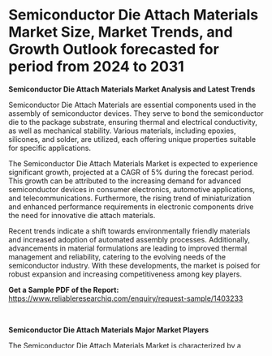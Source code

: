 <p><h1>Semiconductor Die Attach Materials Market Size, Market Trends, and Growth Outlook forecasted for period from 2024 to 2031</h1></p><p><strong>Semiconductor Die Attach Materials Market Analysis and Latest Trends</strong></p>
<p><p>Semiconductor Die Attach Materials are essential components used in the assembly of semiconductor devices. They serve to bond the semiconductor die to the package substrate, ensuring thermal and electrical conductivity, as well as mechanical stability. Various materials, including epoxies, silicones, and solder, are utilized, each offering unique properties suitable for specific applications. </p><p>The Semiconductor Die Attach Materials Market is expected to experience significant growth, projected at a CAGR of 5% during the forecast period. This growth can be attributed to the increasing demand for advanced semiconductor devices in consumer electronics, automotive applications, and telecommunications. Furthermore, the rising trend of miniaturization and enhanced performance requirements in electronic components drive the need for innovative die attach materials. </p><p>Recent trends indicate a shift towards environmentally friendly materials and increased adoption of automated assembly processes. Additionally, advancements in material formulations are leading to improved thermal management and reliability, catering to the evolving needs of the semiconductor industry. With these developments, the market is poised for robust expansion and increasing competitiveness among key players.</p></p>
<p><strong>Get a Sample PDF of the Report:&nbsp;</strong> <a href="https://www.reliableresearchiq.com/enquiry/request-sample/1403233?utm_campaign=1136&utm_medium=2&utm_source=Github&utm_content=ia&utm_term=23102024&utm_id=semiconductor-die-attach-materials">https://www.reliableresearchiq.com/enquiry/request-sample/1403233</a></p>
<p>&nbsp;</p>
<p><strong>Semiconductor Die Attach Materials Major Market Players</strong></p>
<p><p>The Semiconductor Die Attach Materials Market is characterized by a diverse range of players specializing in advanced bonding materials for semiconductor manufacturing. Key players include established firms like Henkel, Indium, and Alpha Assembly Solutions, alongside emerging players such as Shenzhen Vital New Material and TONGFANG TECH.</p><p>**Henkel** is a market leader in adhesive technologies, specializing in die attach materials like silver and epoxy adhesives. With robust R&D, Henkel aims to enhance its market share, focusing on industries like automotive and electronics, projected to grow at a CAGR of around 6%. </p><p>**Indium Corporation** is known for its advanced soldering materials and has a strong foothold in the semiconductor sector. Their innovative die attach solutions cater to high-performance applications, with anticipated market growth driven by trends in miniaturization and connectivity.</p><p>**Alpha Assembly Solutions**, a part of the MacDermid Alpha Electronics Solutions, offers a broad range of materials, focusing on customer-specific solutions and reliability. Their revenue in this sector is driven by increased demand in consumer electronics, with projections indicating a significant growth trajectory in the coming years.</p><p>**Market Size and Revenue**: The global semiconductor die attach materials market was valued at several hundred million dollars in 2022, with expectations to reach USD 1 billion by 2027. Companies like Henkel and Indium have reported annual revenues exceeding USD 10 billion collectively in various segments, demonstrating their substantial presence.</p><p>**Future Growth**: The market is projected to grow due to rising demand from IoT, automotive electronics, and advanced packaging technologies, with an increased focus on sustainability influencing product development strategies across these key players. The competitive landscape remains dynamic, characterized by innovation and strategic partnerships aimed at enhancing product offerings and market reach.</p></p>
<p>&nbsp;</p>
<p><strong>What Are The Key Opportunities For Semiconductor Die Attach Materials Manufacturers?</strong></p>
<p><p>The Semiconductor Die Attach Materials market is projected to experience significant growth, driven by the increasing demand for miniaturized and high-performance electronic devices. Key trends include the shift towards advanced materials like conductive adhesives and eutectic solders, enhancing thermal and electrical conductivity. With the rise of electric vehicles and IoT devices, applications are expanding, further propelling market growth. The future outlook remains positive, with a CAGR of around 5-7% anticipated through the next five years. Strategic collaborations and innovations in material science will be crucial as manufacturers seek to optimize die attach processes for improved reliability and efficiency.</p></p>
<p><strong>Inquire or Share Your Questions If Any Before Purchasing This Report:</strong> <a href="https://www.reliableresearchiq.com/enquiry/pre-order-enquiry/1403233?utm_campaign=1136&utm_medium=2&utm_source=Github&utm_content=ia&utm_term=23102024&utm_id=semiconductor-die-attach-materials">https://www.reliableresearchiq.com/enquiry/pre-order-enquiry/1403233</a></p>
<p>&nbsp;</p>
<p><strong>Market Segmentation</strong></p>
<p><strong>The Semiconductor Die Attach Materials Market Analysis by types is segmented into:</strong></p>
<p><ul><li>Die Attach Paste</li><li>Die Attach Wire</li><li>Others</li></ul></p>
<p><p>The semiconductor die attach materials market encompasses various types, including die attach paste, die attach wire, and other materials. Die attach paste is a viscous adhesive primarily used to bond semiconductor chips to substrates, offering high thermal and electrical conductivity. Die attach wire refers to fine wires used for interconnections in semiconductor devices, ensuring reliable electrical paths. Other materials may include adhesive films and solder, catering to specialized applications and technologies, enhancing performance and reliability in semiconductor packaging.</p></p>
<p><strong>Purchase this Report:&nbsp;</strong><a href="https://www.reliableresearchiq.com/purchase/1403233?utm_campaign=1136&utm_medium=2&utm_source=Github&utm_content=ia&utm_term=23102024&utm_id=semiconductor-die-attach-materials">https://www.reliableresearchiq.com/purchase/1403233</a></p>
<p>&nbsp;</p>
<p><strong>The Semiconductor Die Attach Materials Market Industry Research by Application is segmented into:</strong></p>
<p><ul><li>Consumer Electronics</li><li>Automotive</li><li>Medical</li><li>Telecommunications</li><li>Others</li></ul></p>
<p><p>The semiconductor die attach materials market serves various applications, including consumer electronics, where efficient heat management is crucial for devices like smartphones and laptops. In the automotive sector, these materials ensure reliability in components used for electric vehicles and advanced safety systems. The medical industry utilizes die attach materials for precision in medical devices, ensuring durability and performance. Telecommunications relies on these materials for high-frequency communication devices, while other markets encompass diverse applications needing robust and conductive adhesion solutions.</p></p>
<p><a href="https://www.reliableresearchiq.com/global-semiconductor-die-attach-materials-market-r1403233?utm_campaign=1136&utm_medium=2&utm_source=Github&utm_content=ia&utm_term=23102024&utm_id=semiconductor-die-attach-materials">&nbsp;https://www.reliableresearchiq.com/global-semiconductor-die-attach-materials-market-r1403233</a></p>
<p><strong>In terms of Region, the Semiconductor Die Attach Materials Market Players available by Region are:</strong></p>
<p>
    <p> <strong> North America: </strong>
        <ul>
            <li>United States</li>
            <li>Canada</li>
        </ul>
        </p> 
    <p> <strong> Europe: </strong>
        <ul>
            <li>Germany</li>
            <li>France</li>
            <li>U.K.</li>
            <li>Italy</li>
            <li>Russia</li>
        </ul>
        </p> 
    <p> <strong> Asia-Pacific: </strong>
        <ul>
            <li>China</li>
            <li>Japan</li>
            <li>South Korea</li>
            <li>India</li>
            <li>Australia</li>
            <li>China Taiwan</li>
            <li>Indonesia</li>
            <li>Thailand</li>
            <li>Malaysia</li>
        </ul>
        </p> 
    <p> <strong> Latin America: </strong>
        <ul>
            <li>Mexico</li>
            <li>Brazil</li>
            <li>Argentina Korea</li>
            <li>Colombia</li>
        </ul>
        </p> 
    <p> <strong> Middle East & Africa: </strong>
        <ul>
            <li>Turkey</li>
            <li>Saudi</li>
            <li>Arabia</li>
            <li>UAE</li>
            <li>Korea</li>
        </ul>
    </p>
    </p>
<p><p>The global semiconductor die attach materials market is witnessing significant growth across key regions: North America (NA), Asia-Pacific (APAC), Europe, the USA, and China. APAC is anticipated to dominate the market, anticipated to hold approximately 45% market share due to its robust semiconductor manufacturing ecosystem. North America follows closely with around 25%, driven by technological advancements and innovations. Europe and China are expected to represent about 15% and 10% market shares, respectively, contributing to the overall expansion of this sector.</p></p>
<p><strong>Purchase this Report: </strong><a href="https://www.reliableresearchiq.com/purchase/1403233?utm_campaign=1136&utm_medium=2&utm_source=Github&utm_content=ia&utm_term=23102024&utm_id=semiconductor-die-attach-materials">https://www.reliableresearchiq.com/purchase/1403233</a></p>
<p>&nbsp;<strong>Get a Sample PDF of the Report:&nbsp;&nbsp;</strong><a href="https://www.reliableresearchiq.com/enquiry/request-sample/1403233?utm_campaign=1136&utm_medium=2&utm_source=Github&utm_content=ia&utm_term=23102024&utm_id=semiconductor-die-attach-materials">https://www.reliableresearchiq.com/enquiry/request-sample/1403233</a></p>
<p><strong></strong></p>
<p><p><a href="https://github.com/bricelanl8g/Market-Research-Report-List-1/blob/main/metal-ceiling-grid-system-market.md?utm_campaign=1136&utm_medium=2&utm_source=Github&utm_content=ia&utm_term=23102024&utm_id=semiconductor-die-attach-materials">Metal Ceiling Grid System Market</a></p><p><a href="https://issuu.com/reportprime-2/docs/paper-counting-machine-market-size-_95d35f7aecc715?utm_campaign=1136&utm_medium=2&utm_source=Github&utm_content=ia&utm_term=23102024&utm_id=semiconductor-die-attach-materials">Paper Counting Machine Market</a></p><p><a href="https://issuu.com/reportprime-2/docs/thunderstorm-warning-system-market-_d27d404ea7fae5?utm_campaign=1136&utm_medium=2&utm_source=Github&utm_content=ia&utm_term=23102024&utm_id=semiconductor-die-attach-materials">Thunderstorm Warning System Market</a></p><p><a href="https://www.linkedin.com/pulse/neurosurgical-drill-industry-sector-market-dynamics-future-kh9se?utm_campaign=1136&utm_medium=2&utm_source=Github&utm_content=ia&utm_term=23102024&utm_id=semiconductor-die-attach-materials">Neurosurgical Drill Market</a></p><p><a href="https://www.linkedin.com/pulse/market-forecasting-change-global-thumb-braces-dynamics-future-qlsde?utm_campaign=1136&utm_medium=2&utm_source=Github&utm_content=ia&utm_term=23102024&utm_id=semiconductor-die-attach-materials">Thumb Braces Market</a></p></p>
